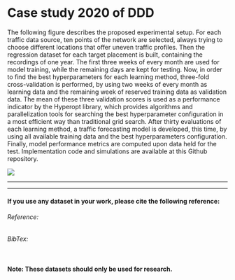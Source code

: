 # Case study 2020 of DDD

The following figure describes the proposed experimental setup. For each traffic data source, ten points of the network are selected, always trying to choose different locations that offer uneven traffic profiles. Then the regression dataset for each target placement is built, containing the recordings of one year. The first three weeks of every month are used for model training, while the remaining days are kept for testing. Now, in order to find the best hyperparameters for each learning method, three-fold cross-validation is performed, by using two weeks of every month as learning data and the remaining week of reserved training data as validation data. The mean of these three validation scores is used as a performance indicator by the Hyperopt library, which provides algorithms and parallelization tools for searching the best hyperparameter configuration in a most efficient way than traditional grid search. After thirty evaluations of each learning method, a traffic forecasting model is developed, this time, by using all available training data and the best hyperparameters configuration. Finally, model performance metrics are computed upon data held for the test. Implementation code and simulations are available at this Github repository.

<img src="https://github.com/erasperiko/CaseStudy2020/blob/master/Experimental%20Set%20Up.png" ></img>



---

---
#### If you use any dataset in your work, please cite the following reference:
###### Reference:

###### BibTex:
```

```
#### Note: These datasets should only be used for research.
